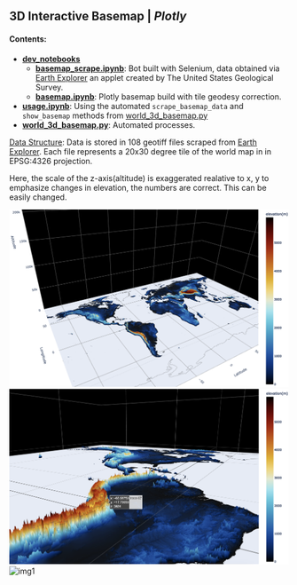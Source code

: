 ## **3D Interactive Basemap |** *Plotly*

#### Contents:
- [**dev_notebooks**](./dev_notebooks)
  - [**basemap_scrape.ipynb**](./dev_notebooks/basemap_scrape.ipynb): Bot built with Selenium, data obtained via [Earth Explorer](https://earthexplorer.usgs.gov/) an applet created by The United States Geological Survey.
  - [**basemap.ipynb**](./dev_notebooks/basemap.ipynb): Plotly basemap build with tile geodesy correction.
- [**usage.ipynb**](./usage.ipynb): Using the automated `scrape_basemap_data` and `show_basemap` methods from [world_3d_basemap.py](./world_3d_basemap.py)
- [**world_3d_basemap.py**](./world_3d_basemap.py): Automated processes.

<ins>Data Structure</ins>: Data is stored in 108 geotiff files scraped from [Earth Explorer](https://earthexplorer.usgs.gov/). Each file represents a 20x30 degree tile of the world map in in EPSG:4326 projection. 

Here, the scale of the z-axis(altitude) is exaggerated realative to x, y to emphasize changes in elevation, the numbers are correct. This can be easily changed.

![img2](./images/2.png)
![img3](./images/3.png)
![img1](./images/1.png)
